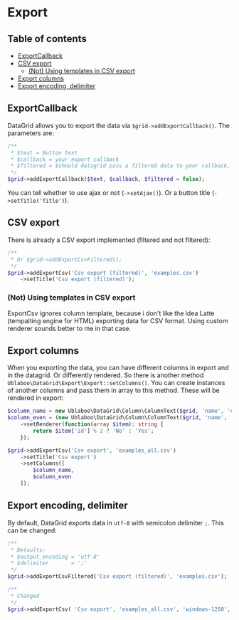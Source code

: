 # Export

## Table of contents

- [ExportCallback](#exportcallback)
- [CSV export](#csv-export)
	- [\(Not\) Using templates in CSV export](#not-using-templates-in-csv-export)
- [Export columns](#export-columns)
- [Export encoding, delimiter](#export-encoding-delimiter)

## ExportCallback

DataGrid allows you to export the data via `$grid->addExportCallback()`. The parameters are:

```php
/**
 * $text = Button text
 * $callback = your export callback
 * $filtered = $should datagrid pass a filtered data to your callback, or all?
 */
$grid->addExportCallback($text, $callback, $filtered = false);
```

You can tell whether to use ajax or not (`->setAjax()`). Or a button title (`->setTitle('Title')`).

## CSV export

There is already a CSV export implemented (filtered and not filtered):

```php
/**
 * Or $grid->addExportCsvFiltered();
 */
$grid->addExportCsv('Csv export (filtered)', 'examples.csv')
	->setTitle('Csv export (filtered)');
```

### (Not) Using templates in CSV export

ExportCsv ignores column template, because i don't like the idea Latte (tempalting engine for HTML) exporting data for CSV format. Using custom renderer sounds better to me in that case.

## Export columns

When you exporting the data, you can have different columns in export and in the datagrid. Or differently rendered. So there is another method `Ublaboo\DataGrid\Export\Export::setColumns()`. You can create instances of another columns and pass them in array to this method. These will be rendered in export:

```php
$column_name = new Ublaboo\DataGrid\Column\ColumnText($grid, 'name', 'name', 'Name');
$column_even = (new Ublaboo\DataGrid\Column\ColumnText($grid, 'name', 'even', 'Even ID (yes/no)'))
	->setRenderer(function(array $item): string {
		return $item['id'] % 2 ? 'No' : 'Yes';
	});

$grid->addExportCsv('Csv export', 'examples_all.csv')
	->setTitle('Csv export')
	->setColumns([
		$column_name,
		$column_even
	]);
```

## Export encoding, delimiter

By default, DataGrid exports data in `utf-8` with semicolon delimiter `;`. This can be changed:

```php
/**
 * Defaults:
 * $output_encoding = 'utf-8'
 * $delimiter       = ';'
 */
$grid->addExportCsvFiltered('Csv export (filtered)', 'examples.csv');

/**
 * Changed
 */
$grid->addExportCsv( 'Csv export', 'examples_all.csv', 'windows-1250', ',');
```
